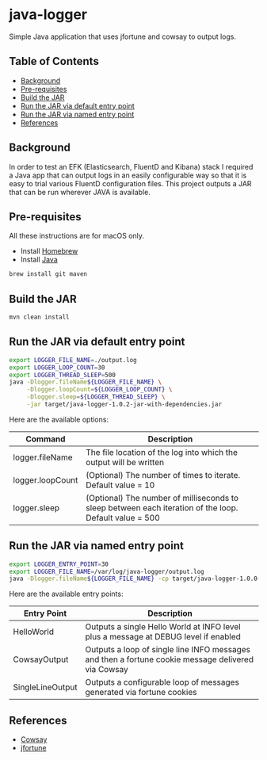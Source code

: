 # java-logger
Simple Java application that uses jfortune and cowsay to output logs.

## Table of Contents

<!-- toc -->

- [Background](#background)
- [Pre-requisites](#pre-requisites)
- [Build the JAR](#build-the-jar)
- [Run the JAR via default entry point](#run-the-jar-via-default-entry-point)
- [Run the JAR via named entry point](#run-the-jar-via-named-entry-point)
- [References](#references)

<!-- tocstop -->

## Background

In order to test an EFK (Elasticsearch, FluentD and Kibana) stack I required a Java app that can output logs in an
easily configurable way so that it is easy to trial various FluentD configuration files. This project outputs a JAR
that can be run wherever JAVA is available.

## Pre-requisites
All these instructions are for macOS only.

- Install [Homebrew](https://docs.brew.sh/Installation.html)
- Install [Java](https://docs.oracle.com/javase/8/docs/technotes/guides/install/mac_jdk.html)

```bash
brew install git maven
```

## Build the JAR
```bash
mvn clean install
```

## Run the JAR via default entry point
```bash
export LOGGER_FILE_NAME=./output.log
export LOGGER_LOOP_COUNT=30
export LOGGER_THREAD_SLEEP=500
java -Dlogger.fileName${LOGGER_FILE_NAME} \
     -Dlogger.loopCount=${LOGGER_LOOP_COUNT} \
     -Dlogger.sleep=${LOGGER_THREAD_SLEEP} \
     -jar target/java-logger-1.0.2-jar-with-dependencies.jar
```

Here are the available options:

| Command | Description |
| --- | --- |
| logger.fileName | The file location of the log into which the output will be written |
| logger.loopCount | (Optional) The number of times to iterate. Default value = 10 |
| logger.sleep | (Optional) The number of milliseconds to sleep between each iteration of the loop. Default value = 500 |

## Run the JAR via named entry point
```bash
export LOGGER_ENTRY_POINT=30
export LOGGER_FILE_NAME=/var/log/java-logger/output.log
java -Dlogger.fileName${LOGGER_FILE_NAME} -cp target/java-logger-1.0.0-SNAPSHOT-jar-with-dependencies.jar io.thinkstack.logger.slf4j.${LOGGER_ENTRY_POINT}
```

Here are the available entry points:

| Entry Point | Description |
| --- | --- |
| HelloWorld | Outputs a single Hello World at INFO level plus a message at DEBUG level if enabled |
| CowsayOutput | Outputs a loop of single line INFO messages and then a fortune cookie message delivered via Cowsay |
| SingleLineOutput | Outputs a configurable loop of messages generated via fortune cookies |

## References
- [Cowsay](https://github.com/RickSBrown/cowsay)
- [jfortune](https://github.com/oboehm/jfortune)
